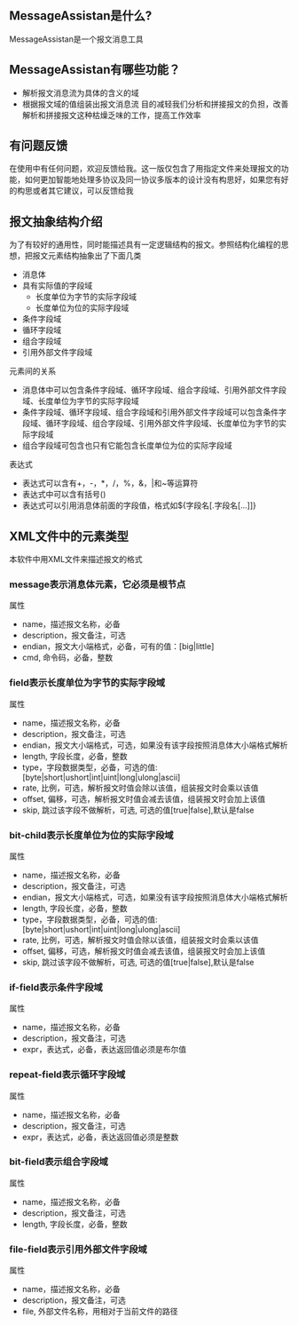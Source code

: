 ## MessageAssistan是什么?
MessageAssistan是一个报文消息工具

## MessageAssistan有哪些功能？
* 解析报文消息流为具体的含义的域
* 根据报文域的值组装出报文消息流
目的减轻我们分析和拼接报文的负担，改善解析和拼接报文这种枯燥乏味的工作，提高工作效率

## 有问题反馈
在使用中有任何问题，欢迎反馈给我。这一版仅包含了用指定文件来处理报文的功能，如何更加智能地处理多协议及同一协议多版本的设计没有构思好，如果您有好的构思或者其它建议，可以反馈给我

## 报文抽象结构介绍
为了有较好的通用性，同时能描述具有一定逻辑结构的报文。参照结构化编程的思想，把报文元素结构抽象出了下面几类
* 消息体
* 具有实际值的字段域
    * 长度单位为字节的实际字段域
	* 长度单位为位的实际字段域
* 条件字段域
* 循环字段域
* 组合字段域
* 引用外部文件字段域

元素间的关系
* 消息体中可以包含条件字段域、循环字段域、组合字段域、引用外部文件字段域、长度单位为字节的实际字段域
* 条件字段域、循环字段域、组合字段域和引用外部文件字段域可以包含条件字段域、循环字段域、组合字段域、引用外部文件字段域、长度单位为字节的实际字段域
* 组合字段域可包含也只有它能包含长度单位为位的实际字段域

表达式
* 表达式可以含有+，-，*，/，%，&，|和~等运算符
* 表达式中可以含有括号()
* 表达式可以引用消息体前面的字段值，格式如${字段名[.字段名[...]]}

## XML文件中的元素类型
本软件中用XML文件来描述报文的格式

### message表示消息体元素，它必须是根节点
属性
* name，描述报文名称，必备
* description，报文备注，可选
* endian，报文大小端格式，必备，可有的值：[big|little]
* cmd, 命令码，必备，整数

### field表示长度单位为字节的实际字段域
属性
* name，描述报文名称，必备
* description，报文备注，可选
* endian，报文大小端格式，可选，如果没有该字段按照消息体大小端格式解析	
* length, 字段长度，必备，整数
* type，字段数据类型，必备，可选的值:[byte|short|ushort|int|uint|long|ulong|ascii]
* rate, 比例，可选，解析报文时值会除以该值，组装报文时会乘以该值
* offset, 偏移，可选，解析报文时值会减去该值，组装报文时会加上该值
* skip, 跳过该字段不做解析，可选, 可选的值[true|false],默认是false

### bit-child表示长度单位为位的实际字段域
属性
* name，描述报文名称，必备
* description，报文备注，可选
* endian，报文大小端格式，可选，如果没有该字段按照消息体大小端格式解析	
* length, 字段长度，必备，整数
* type，字段数据类型，必备，可选的值:[byte|short|ushort|int|uint|long|ulong|ascii]
* rate, 比例，可选，解析报文时值会除以该值，组装报文时会乘以该值
* offset, 偏移，可选，解析报文时值会减去该值，组装报文时会加上该值
* skip, 跳过该字段不做解析，可选, 可选的值[true|false],默认是false

### if-field表示条件字段域
属性
* name，描述报文名称，必备
* description，报文备注，可选
* expr，表达式，必备，表达返回值必须是布尔值

### repeat-field表示循环字段域
属性
* name，描述报文名称，必备
* description，报文备注，可选
* expr，表达式，必备，表达返回值必须是整数

### bit-field表示组合字段域
属性
* name，描述报文名称，必备
* description，报文备注，可选
* length, 字段长度，必备，整数

### file-field表示引用外部文件字段域
属性
* name，描述报文名称，必备
* description，报文备注，可选
* file, 外部文件名称，用相对于当前文件的路径
